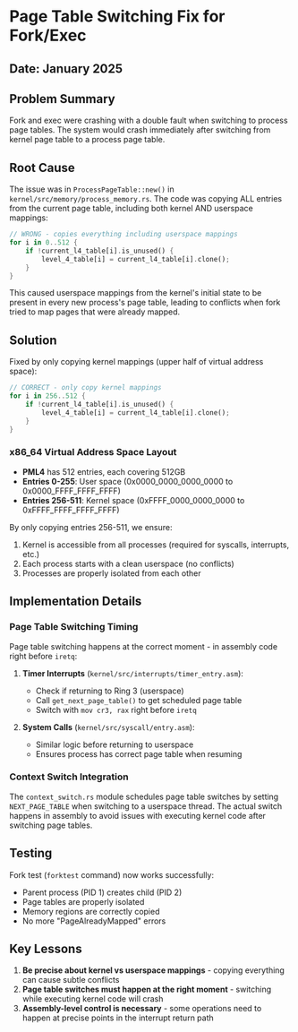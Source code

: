 # Page Table Switching Fix for Fork/Exec

## Date: January 2025

## Problem Summary

Fork and exec were crashing with a double fault when switching to process page tables. The system would crash immediately after switching from kernel page table to a process page table.

## Root Cause

The issue was in `ProcessPageTable::new()` in `kernel/src/memory/process_memory.rs`. The code was copying ALL entries from the current page table, including both kernel AND userspace mappings:

```rust
// WRONG - copies everything including userspace mappings
for i in 0..512 {
    if !current_l4_table[i].is_unused() {
        level_4_table[i] = current_l4_table[i].clone();
    }
}
```

This caused userspace mappings from the kernel's initial state to be present in every new process's page table, leading to conflicts when fork tried to map pages that were already mapped.

## Solution

Fixed by only copying kernel mappings (upper half of virtual address space):

```rust
// CORRECT - only copy kernel mappings
for i in 256..512 {
    if !current_l4_table[i].is_unused() {
        level_4_table[i] = current_l4_table[i].clone();
    }
}
```

### x86_64 Virtual Address Space Layout

- **PML4** has 512 entries, each covering 512GB
- **Entries 0-255**: User space (0x0000_0000_0000_0000 to 0x0000_FFFF_FFFF_FFFF)
- **Entries 256-511**: Kernel space (0xFFFF_0000_0000_0000 to 0xFFFF_FFFF_FFFF_FFFF)

By only copying entries 256-511, we ensure:
1. Kernel is accessible from all processes (required for syscalls, interrupts, etc.)
2. Each process starts with a clean userspace (no conflicts)
3. Processes are properly isolated from each other

## Implementation Details

### Page Table Switching Timing

Page table switching happens at the correct moment - in assembly code right before `iretq`:

1. **Timer Interrupts** (`kernel/src/interrupts/timer_entry.asm`):
   - Check if returning to Ring 3 (userspace)
   - Call `get_next_page_table()` to get scheduled page table
   - Switch with `mov cr3, rax` right before `iretq`

2. **System Calls** (`kernel/src/syscall/entry.asm`):
   - Similar logic before returning to userspace
   - Ensures process has correct page table when resuming

### Context Switch Integration

The `context_switch.rs` module schedules page table switches by setting `NEXT_PAGE_TABLE` when switching to a userspace thread. The actual switch happens in assembly to avoid issues with executing kernel code after switching page tables.

## Testing

Fork test (`forktest` command) now works successfully:
- Parent process (PID 1) creates child (PID 2)
- Page tables are properly isolated
- Memory regions are correctly copied
- No more "PageAlreadyMapped" errors

## Key Lessons

1. **Be precise about kernel vs userspace mappings** - copying everything can cause subtle conflicts
2. **Page table switches must happen at the right moment** - switching while executing kernel code will crash
3. **Assembly-level control is necessary** - some operations need to happen at precise points in the interrupt return path